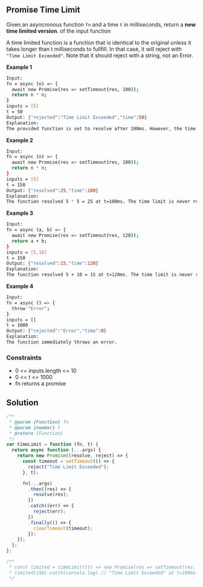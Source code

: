 ## Promise Time Limit

Given an asyncronous function `fn` and a time `t` in milliseconds, return a **new time limited version**. of the input function

A time limited function is a function that is identical to the original unless it takes longer than t milliseconds to fullfill. In that case, it will reject with `"Time Limit Exceeded"`. Note that it should reject with a string, not an Error.

**Example 1**

```bash
Input:
fn = async (n) => {
  await new Promise(res => setTimeout(res, 100));
  return n * n;
}
inputs = [5]
t = 50
Output: {"rejected":"Time Limit Exceeded","time":50}
Explanation:
The provided function is set to resolve after 100ms. However, the time limit is set to 50ms. It rejects at t=50ms because the time limit was reached.
```

**Example 2**

```bash
Input:
fn = async (n) => {
  await new Promise(res => setTimeout(res, 100));
  return n * n;
}
inputs = [5]
t = 150
Output: {"resolved":25,"time":100}
Explanation:
The function resolved 5 * 5 = 25 at t=100ms. The time limit is never reached.
```

**Example 3**

```bash
Input:
fn = async (a, b) => {
  await new Promise(res => setTimeout(res, 120));
  return a + b;
}
inputs = [5,10]
t = 150
Output: {"resolved":15,"time":120}
Explanation:
The function resolved 5 + 10 = 15 at t=120ms. The time limit is never reached.
```

**Example 4**

```bash
Input:
fn = async () => {
  throw "Error";
}
inputs = []
t = 1000
Output: {"rejected":"Error","time":0}
Explanation:
The function immediately throws an error.
```

### Constraints

- 0 <= inputs.length <= 10
- 0 <= t <= 1000
- fn returns a promise

## Solution

```javascript
/**
 * @param {Function} fn
 * @param {number} t
 * @return {Function}
 */
var timeLimit = function (fn, t) {
  return async function (...args) {
    return new Promise((resolve, reject) => {
      const timeout = setTimeout(() => {
        reject("Time Limit Exceeded");
      }, t);

      fn(...args)
        .then((res) => {
          resolve(res);
        })
        .catch((err) => {
          reject(err);
        })
        .finally(() => {
          clearTimeout(timeout);
        });
    });
  };
};

/**
 * const limited = timeLimit((t) => new Promise(res => setTimeout(res, t)), 100);
 * limited(150).catch(console.log) // "Time Limit Exceeded" at t=100ms
 */
```
